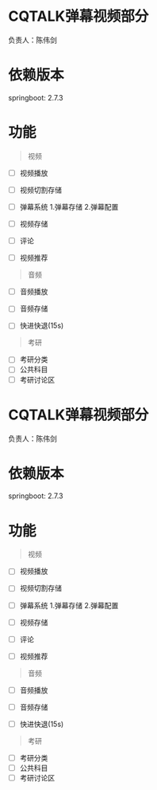 # CQTALK弹幕视频部分

负责人：陈伟剑

# 依赖版本
springboot: 2.7.3

# 功能

> 视频

- [ ] 视频播放
- [ ] 视频切割存储
- [ ] 弹幕系统
  1.弹幕存储
  2.弹幕配置
- [ ] 视频存储
- [ ] 评论
- [ ] 视频推荐



> 音频

- [ ] 音频播放
- [ ] 音频存储
- [ ] 快进快退(15s)



> 考研

- [ ] 考研分类
- [ ] 公共科目
- [ ] 考研讨论区
# CQTALK弹幕视频部分

负责人：陈伟剑

# 依赖版本
springboot: 2.7.3

# 功能

> 视频

- [ ] 视频播放
- [ ] 视频切割存储
- [ ] 弹幕系统
  1.弹幕存储
  2.弹幕配置
- [ ] 视频存储
- [ ] 评论
- [ ] 视频推荐



> 音频

- [ ] 音频播放
- [ ] 音频存储
- [ ] 快进快退(15s)



> 考研

- [ ] 考研分类
- [ ] 公共科目
- [ ] 考研讨论区

